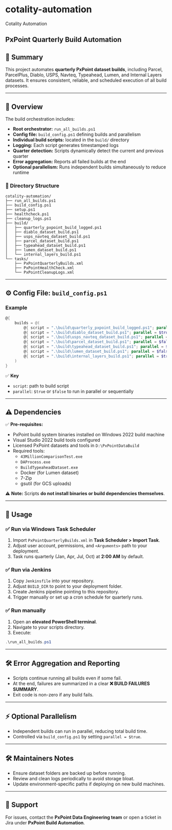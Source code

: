 # cotality-automation
Cotality Automation

## PxPoint Quarterly Build Automation

## 📌 Summary
This project automates **quarterly PxPoint dataset builds**, including Parcel, ParcelPlus, Diablo, USPS, Navteq, Typeahead, Lumen, and Internal Layers datasets. It ensures consistent, reliable, and scheduled execution of all build processes.

---

## 📝 Overview
The build orchestration includes:
- **Root orchestrator:** `run_all_builds.ps1`
- **Config file:** `build_config.ps1` defining builds and parallelism
- **Individual build scripts:** located in the `build/` directory
- **Logging:** Each script generates timestamped logs
- **Quarter detection:** Scripts dynamically detect the current and previous quarter
- **Error aggregation:** Reports all failed builds at the end
- **Optional parallelism:** Runs independent builds simultaneously to reduce runtime

### 📂 Directory Structure
```
cotality-automation/
├── run_all_builds.ps1
├── build_config.ps1
├── setup.ps1
├── healthcheck.ps1
├── cleanup_logs.ps1
├── build/
│   ├── quarterly_pxpoint_build_logged.ps1
│   ├── diablo_dataset_build.ps1
│   ├── usps_navteq_dataset_build.ps1
│   ├── parcel_dataset_build.ps1
│   ├── typeahead_dataset_build.ps1
│   ├── lumen_dataset_build.ps1
│   └── internal_layers_build.ps1
└── tasks/
    ├── PxPointQuarterlyBuilds.xml
    ├── PxPointHealthCheck.xml
    └── PxPointCleanupLogs.xml
```

---

## ⚙️ **Config File: `build_config.ps1`**

### Example
```powershell
@{
    builds = @(
        @{ script = ".\build\quarterly_pxpoint_build_logged.ps1"; parallel = $false },
        @{ script = ".\build\diablo_dataset_build.ps1"; parallel = $true },
        @{ script = ".\build\usps_navteq_dataset_build.ps1"; parallel = $true },
        @{ script = ".\build\parcel_dataset_build.ps1"; parallel = $false },
        @{ script = ".\build\typeahead_dataset_build.ps1"; parallel = $true },
        @{ script = ".\build\lumen_dataset_build.ps1"; parallel = $false },
        @{ script = ".\build\internal_layers_build.ps1"; parallel = $true }
    )
}
```

✅ **Key**
- `script`: path to build script  
- `parallel`: `$true` or `$false` to run in parallel or sequentially

---

## ⚠️ Dependencies

✅ **Pre-requisites:**
- PxPoint build system binaries installed on Windows 2022 build machine
- Visual Studio 2022 build tools configured
- Licensed PxPoint datasets and tools in `D:\PxPointDataBuild`
- Required tools:
  - `43MillionComparisonTest.exe`
  - `DAProcess.exe`
  - `BuildTypeaheadDataset.exe`
  - Docker (for Lumen dataset)
  - 7-Zip
  - gsutil (for GCS uploads)

⚠️ **Note:** Scripts **do not install binaries or build dependencies themselves**.

---

## 🚀 Usage

### ✅ **Run via Windows Task Scheduler**
1. Import `PxPointQuarterlyBuilds.xml` in **Task Scheduler > Import Task**.
2. Adjust user account, permissions, and `<Arguments>` path to your deployment.
3. Task runs quarterly (Jan, Apr, Jul, Oct) at **2:00 AM** by default.

### ✅ **Run via Jenkins**
1. Copy `Jenkinsfile` into your repository.
2. Adjust `BUILD_DIR` to point to your deployment folder.
3. Create Jenkins pipeline pointing to this repository.
4. Trigger manually or set up a cron schedule for quarterly runs.

### ✅ **Run manually**
1. Open an **elevated PowerShell terminal**.
2. Navigate to your scripts directory.
3. Execute:

```powershell
.\run_all_builds.ps1
```

---

## 🛠 **Error Aggregation and Reporting**

- Scripts continue running all builds even if some fail.
- At the end, failures are summarized in a clear **❌ BUILD FAILURES SUMMARY**.
- Exit code is non-zero if any build fails.

---

## ⚡ **Optional Parallelism**

- Independent builds can run in parallel, reducing total build time.
- Controlled via `build_config.ps1` by setting `parallel = $true`.

---

## 🛠 **Maintainers Notes**
- Ensure dataset folders are backed up before running.
- Review and clean logs periodically to avoid storage bloat.
- Update environment-specific paths if deploying on new build machines.

---

## 📧 Support
For issues, contact the **PxPoint Data Engineering team** or open a ticket in Jira under **PxPoint Build Automation**.